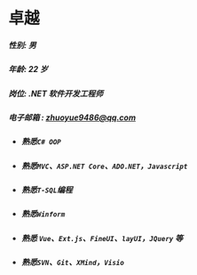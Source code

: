 # 卓越

##### 性别: 	男 

##### 年龄: 	22 岁  

##### 岗位:	.NET 软件开发工程师

##### 电子邮箱 :	zhuoyue9486@qq.com

- ##### 熟悉`C# OOP`

- ##### 熟悉`MVC`、`ASP.NET Core`、`ADO.NET`，`Javascript`

- ##### 熟悉`T-SQL`编程

- ##### 熟悉`Winform`

- ##### 熟悉 `Vue`、`Ext.js`、`FineUI`、`layUI`，`JQuery` 等

- ##### 熟悉`SVN`、`Git`、`XMind`，`Visio`
